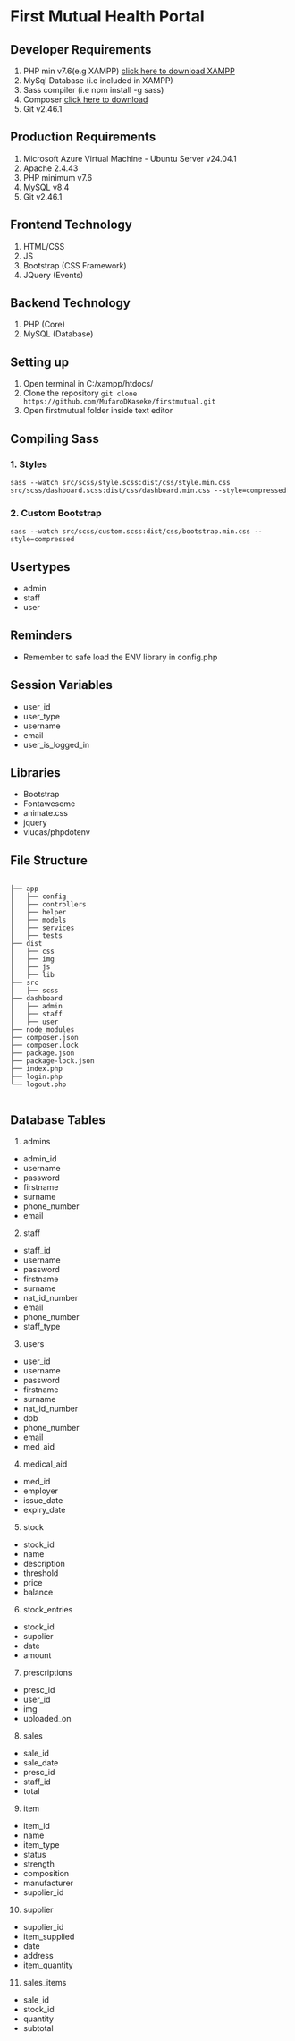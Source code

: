 # First Mutual Health Portal


## Developer Requirements

1. PHP min v7.6(e.g XAMPP) [click here to download XAMPP](https://www.apachefriends.org/download.html)
2. MySql Database (i.e included in XAMPP)
3. Sass compiler (i.e npm install -g sass)
4. Composer [click here to download](https://getcomposer.org/download/)
5. Git v2.46.1

## Production Requirements

1. Microsoft Azure Virtual Machine - Ubuntu Server v24.04.1
2. Apache 2.4.43
3. PHP minimum v7.6
4. MySQL v8.4
5. Git v2.46.1


## Frontend Technology

1. HTML/CSS
2. JS
3. Bootstrap (CSS Framework)
4. JQuery (Events)

## Backend Technology

1. PHP (Core)
2. MySQL (Database)


## Setting up

1. Open terminal in C:/xampp/htdocs/
2. Clone the repository `git clone  https://github.com/MufaroDKaseke/firstmutual.git`
3. Open firstmutual folder inside text editor




## Compiling Sass

### 1. Styles

`sass --watch src/scss/style.scss:dist/css/style.min.css src/scss/dashboard.scss:dist/css/dashboard.min.css --style=compressed`

### 2. Custom Bootstrap

`sass --watch src/scss/custom.scss:dist/css/bootstrap.min.css --style=compressed`


## Usertypes

- admin
- staff
- user

## Reminders

- Remember to safe load the ENV library in config.php

## Session Variables

- user_id
- user_type
- username
- email
- user_is_logged_in


## Libraries
- Bootstrap
- Fontawesome
- animate.css
- jquery
- vlucas/phpdotenv

## File Structure

```

├── app
│   ├── config
│   ├── controllers
│   ├── helper
│   ├── models
│   ├── services
│   ├── tests
├── dist
│   ├── css
│   ├── img
│   ├── js
│   ├── lib
├── src
│   ├── scss
├── dashboard
│   ├── admin
│   ├── staff
│   ├── user
├── node_modules
├── composer.json
├── composer.lock
├── package.json
├── package-lock.json
├── index.php
├── login.php
└── logout.php


```


## Database Tables

1. admins
  - admin_id
  - username
  - password
  - firstname
  - surname
  - phone_number
  - email
2. staff
  - staff_id
  - username
  - password
  - firstname
  - surname
  - nat_id_number
  - email
  - phone_number
  - staff_type
3. users
  - user_id
  - username
  - password
  - firstname
  - surname
  - nat_id_number
  - dob
  - phone_number
  - email
  - med_aid
4. medical_aid
  - med_id
  - employer
  - issue_date
  - expiry_date
5. stock
  - stock_id
  - name
  - description
  - threshold
  - price
  - balance
6. stock_entries
  - stock_id
  - supplier
  - date
  - amount
7. prescriptions
  - presc_id
  - user_id
  - img
  - uploaded_on
8. sales
  - sale_id
  - sale_date
  - presc_id
  - staff_id
  - total
9. item
  - item_id
  - name
  - item_type
  - status
  - strength
  - composition
  - manufacturer
  - supplier_id
10. supplier
  - supplier_id
  - item_supplied
  - date
  - address
  - item_quantity
11. sales_items
  - sale_id
  - stock_id
  - quantity
  - subtotal
